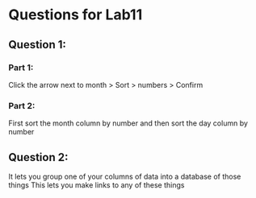 # Questions for Lab11

## Question 1:
### Part 1:
Click the arrow next to month > Sort > numbers > Confirm
### Part 2:
First sort the month column by number and then sort the day column by number
## Question 2:
It lets you group one of your  columns of data into a database of those things
This lets you make links to any of these things

